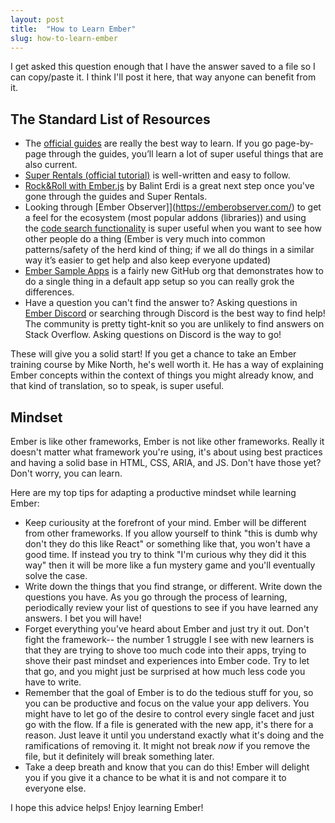 ```yaml
---
layout: post
title:  "How to Learn Ember"
slug: how-to-learn-ember
---
```


I get asked this question enough that I have the answer saved to a file so I can copy/paste it. I think I'll post it here, that way anyone can benefit from it.

<!--more-->

## The Standard List of Resources

* The [official guides](https://guides.emberjs.com/) are really the best way to learn. If you go page-by-page through the guides, you’ll learn a lot of super useful things that are also current.
* [Super Rentals (official tutorial)](https://guides.emberjs.com/release/tutorial/part-1/) is well-written and easy to follow.
* [Rock&Roll with Ember.js](https://balinterdi.com/rock-and-roll-with-emberjs/) by Balint Erdi is a great next step once you've gone through the guides and Super Rentals.
* Looking through [Ember Observer]](https://emberobserver.com/) to get a feel for the ecosystem (most popular addons (libraries)) and using the [code search functionality](https://emberobserver.com/code-search) is super useful when you want to see how other people do a thing (Ember is very much into common patterns/safety of the herd kind of thing; if we all do things in a similar way it’s easier to get help and also keep everyone updated)
* [Ember Sample Apps](https://github.com/ember-sample-apps) is a fairly new GitHub org that demonstrates how to do a single thing in a default app setup so you can really grok the differences.
* Have a question you can't find the answer to? Asking questions in [Ember Discord](https://discord.gg/emberjs) or searching through Discord is the best way to find help! The community is pretty tight-knit so you are unlikely to find answers on Stack Overflow. Asking questions on Discord is the way to go!

These will give you a solid start! If you get a chance to take an Ember training course by Mike North, he's well worth it. He has a way of explaining Ember concepts within the context of things you might already know, and that kind of translation, so to speak, is super useful. 

## Mindset

Ember is like other frameworks, Ember is not like other frameworks. Really it doesn't matter what framework you're using, it's about using best practices and having a solid base in HTML, CSS, ARIA, and JS. Don't have those yet? Don't worry, you can learn. 

Here are my top tips for adapting a productive mindset while learning Ember:

* Keep curiousity at the forefront of your mind. Ember will be different from other frameworks. If you allow yourself to think "this is dumb why don't they do this like React" or something like that, you won't have a good time. If instead you try to think "I'm curious why they did it this way" then it will be more like a fun mystery game and you'll eventually solve the case.
* Write down the things that you find strange, or different. Write down the questions you have. As you go through the process of learning, periodically review your list of questions to see if you have learned any answers. I bet you will have!
* Forget everything you've heard about Ember and just try it out. Don't fight the framework-- the number 1 struggle I see with new learners is that they are trying to shove too much code into their apps, trying to shove their past mindset and experiences into Ember code. Try to let that go, and you might just be surprised at how much less code you have to write.
* Remember that the goal of Ember is to do the tedious stuff for you, so you can be productive and focus on the value your app delivers. You might have to let go of the desire to control every single facet and just go with the flow. If a file is generated with the new app, it's there for a reason. Just leave it until you understand exactly what it's doing and the ramifications of removing it. It might not break _now_ if you remove the file, but it definitely will break something later.
* Take a deep breath and know that you can do this! Ember will delight you if you give it a chance to be what it is and not compare it to everyone else. 

I hope this advice helps! Enjoy learning Ember!
